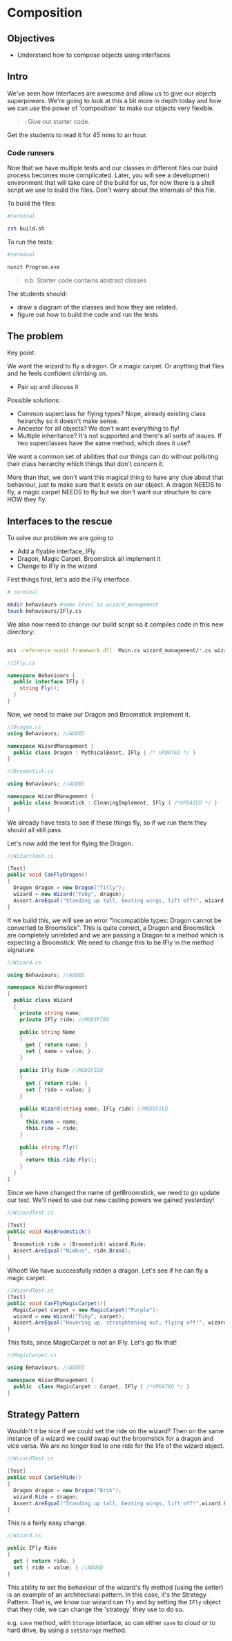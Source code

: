 # Composition

## Objectives

- Understand how to compose objects using interfaces

## Intro

We've seen how Interfaces are awesome and allow us to give our objects superpowers. We're going to look at this a bit more in depth today and how we can use the power of 'composition' to make our objects very flexible.

>: Give out starter code.

Get the students to read it for 45 mins to an hour.

### Code runners
Now that we have multiple tests and our classes in different files our build process becomes more complicated.  Later, you will see a development environment that will take care of the build for us, for now there is a shell script we use to build the files.  Don't worry about the internals of this file.

To build the files:
```zsh
#terminal

zsh build.sh
```

To run the tests:
```zsh
#terminal

nunit Program.exe
```

> n.b. Starter code contains abstract classes

The students should:
- draw a diagram of the classes and how they are related.
- figure out how to build the code and run the tests

## The problem

Key point:

We want the wizard to fly a dragon. Or a magic carpet. Or anything that flies and he feels confident climbing on.

- Pair up and discuss it

Possible solutions:
- Common superclass for flying types? Nope, already existing class heirarchy so it doesn't make sense.
- Ancestor for all objects? We don't want everything to fly!
- Multiple inheritance? It's not supported and there's all sorts of issues. If two superclasses have the same method, which does it use?

We want a common set of abilities that our things can do without polluting their class heirarchy which things that don't concern it.

More than that, we don't want this magical thing to have any clue about that behaviour, just to make sure that it exists on our object. A dragon NEEDS to fly, a magic carpet NEEDS to fly but we don't want our structure to care HOW they fly.

## Interfaces to the rescue

To solve our problem we are going to

- Add a flyable interface, IFly
- Dragon, Magic Carpet, Broomstick all implement it
- Change to IFly in the wizard

First things first, let's add the IFly interface.

```bash
# terminal

mkdir behaviours #same level as wizard_management
touch behaviours/IFly.cs
```

We also now need to change our build script so it compiles code in this new directory:

```bash

mcs -reference:nunit.framework.dll  Main.cs wizard_management/*.cs wizard_management_specs/*.cs behaviours/*.cs //MODIFIED
```

```csharp
//IFly.cs

namespace Behaviours {
  public interface IFly {
    string Fly();
  }
}
```

Now, we need to make our Dragon and Broomstick implement it.

```csharp
//Dragon.cs
using Behaviours; //ADDED

namespace WizardManagement {
  public class Dragon : MythicalBeast, IFly { /* UPDATED */ }
}
```

```csharp
//Broomstick.cs

using Behaviours; //ADDED

namespace WizardManagement {
  public class Broomstick : CleaningImplement, IFly { /*UPDATED */ }
}
```

We already have tests to see if these things fly, so if we run them they should all still pass.

Let's now add the test for flying the Dragon.

```csharp
//WizartTest.cs

[Test]
public void CanFlyDragon()
{
  Dragon dragon = new Dragon("Tilly");
  wizard = new Wizard("Toby", dragon);
  Assert.AreEqual("Standing up tall, beating wings, lift off!", wizard.Fly());
}
```

If we build this, we will see an error "Incompatible types: Dragon cannot be converted to Broomstick". This is quite correct, a Dragon and Broomstick are completely unrelated and we are passing a Dragon to a method which is expecting a Broomstick. We need to change this to be IFly in the method signature.

```csharp
//Wizard.cs

using Behaviours; //ADDED

namespace WizardManagement
{
  public class Wizard
  {
    private string name;
    private IFly ride; //MODIFIED

    public string Name 
    {
      get { return name; }
      set { name = value; }
    }

    public IFly Ride //MODIFIED
    {
      get { return ride; }
      set { ride = value; }
    }
    
    public Wizard(string name, IFly ride) //MODIFIED
    {
      this.name = name;
      this.ride = ride;
    }

    public string Fly()
    {
      return this.ride.Fly();
    }
  }
}
```

Since we have changed the name of getBroomstick, we need to go update our test. We'll need to use our new casting powers we gained yesterday!

```csharp
//WizardTest.cs

[Test]
public void HasBroomstick()
{
  Broomstick ride = (Broomstick) wizard.Ride;
  Assert.AreEqual("Nimbus", ride.Brand);
}
```

Whoot! We have successfully ridden a dragon. Let's see if he can fly a magic carpet.

```csharp
//WizardTest.cs
[Test]
public void CanFlyMagicCarpet(){
  MagicCarpet carpet = new MagicCarpet("Purple");
  wizard = new Wizard("Toby", carpet);
  Assert.AreEqual("Hovering up, straightening out, flying off!", wizard.Fly());
}

```

This fails, since MagicCarpet is not an IFly. Let's go fix that!

```csharp
//MagicCarpet.cs

using Behaviours; //ADDED

namespace WizardManagement {
  public  class MagicCarpet : Carpet, IFly { /*UPDATED */ }
}
```

## Strategy Pattern

Wouldn't it be nice if we could set the ride on the wizard? Then on the same instance of a wizard we could swap out the broomstick for a dragon and vice versa. We are no longer tied to one ride for the life of the wizard object.

```csharp
//WizardTest.cs

[Test]
public void CanSetRide()
{
  Dragon dragon = new Dragon("Erik");
  wizard.Ride = dragon;
  Assert.AreEqual("Standing up tall, beating wings, lift off!",wizard.Fly());
}
```

This is a fairly easy change.

```csharp
//Wizard.cs

public IFly Ride
{
  get { return ride; }
  set { ride = value; } //ADDED
}

```

This ability to set the behaviour of the wizard's fly method (using the setter) is an example of an architectural pattern. In this case, it's the Strategy Pattern. That is, we know our wizard can `fly` and by setting the `IFly` object that they ride, we can change the 'strategy' they use to do so.

e.g. `save` method, with `Storage` interface, so can either `save` to cloud or to hard drive, by using a `setStorage` method.
